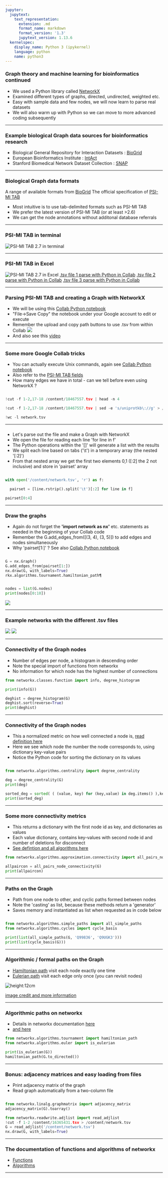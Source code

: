 ```yaml
---
jupyter:
  jupytext:
    text_representation:
      extension: .md
      format_name: markdown
      format_version: '1.3'
      jupytext_version: 1.13.6
  kernelspec:
    display_name: Python 3 (ipykernel)
    language: python
    name: python3
---
```


### Graph theory and machine learning for bioinformatics continued

  
* We used a Python library called [NetworkX](https://networkx.org/documentation/stable/tutorial.html)
* Examined different types of graphs, directed, undirected, weighted etc.
* Easy with sample data and few nodes, we will now learn to parse real datasets
* We will also warm up with Python so we can move to more advanced coding subsequently

---

### Example biological Graph data sources for bioinformatics research

* Biological General Repository for Interaction Datasets : [BioGrid](https://thebiogrid.org/) 
* European Bioinformatics Institute : [IntAct](https://www.ebi.ac.uk/intact/home) 
* Stanford Biomedical Network Dataset Collection : [SNAP](http://snap.stanford.edu/biodata/index.html) 

---

### Biological Graph data formats

A range of available formats from [BioGrid](https://wiki.thebiogrid.org/doku.php/downloads) 
The official specification of [PSI-MI TAB](https://psicquic.github.io/MITAB27Format.html) 

* Most intuitive is to use tab-delimited formats such as PSI-MI TAB
* We prefer the latest version of PSI-MI TAB (or at least >2.6)
* We can get the node annotations without additonal database referrals

---


### PSI-MI TAB in terminal 

![PSI-MI TAB 2.7 in terminal](https://i.ibb.co/WxywbSz/Screenshot-2022-02-07-7-47-42-PM.png) 


---

### PSI-MI TAB in Excel 


![PSI-MI TAB 2.7 in Excel](https://i.ibb.co/D4jHKts/Screenshot-2022-02-07-8-31-41-PM.png) 
[.tsv file 1 parse with Python in Collab](https://easyupload.io/xnrb66) 
[.tsv file 2 parse with Python in Collab](https://easyupload.io/nfycv0) 
[.tsv file 3 parse with Python in Collab](https://easyupload.io/rs5b9m) 

---

### Parsing PSI-MI TAB and creating a Graph with NetworkX 

* We will be using this [Collab Python notebook](https://colab.research.google.com/drive/1CQkYrIfRJFMRWmMR9MZ5W-yBj0QhxAMx?usp=sharing) 
* "File->Save Copy" the notebook under your Google account to edit or execute
* Remember the upload and copy path buttons to use .tsv from within Collab ![](https://i.ibb.co/d0nHpLG/colab-download.png) 
* And also see this [video](https://www.youtube.com/watch?v=6HFlwqK3oeo)

---

### Some more Google Collab tricks

* You can actually execute Unix commands, again see [Collab Python notebook](https://colab.research.google.com/drive/1CQkYrIfRJFMRWmMR9MZ5W-yBj0QhxAMx?usp=sharing) 
* Also refer to the [PSI-MI TAB fields](https://psicquic.github.io/MITAB27Format.html) 
* How many edges we have in total - can we tell before even using NetworkX ?

```python

!cut -f 1-2,17-18 /content/18467557.tsv | head -n 4

!cut -f 1-2,17-18 /content/18467557.tsv | sed -e 's/uniprotkb\://g' > /content/network.tsv

!wc -l network.tsv

```

---
### 

* Let's parse out the file and make a Graph with NetworkX
* We open the file for reading each line 'for line in f'
* The Python operations within the '[]' will generate a list with the results
* We split each line based on tabs ('\t') in a temporary array (the nested '[:2]')
* From that nested array we get the first two elements 0,1 ([:2] the 2 not inclusive) and store in 'pairset' array

```python

with open('/content/network.tsv', 'r') as f:

  pairset = [line.rstrip().split('\t')[:2] for line in f]

pairset[0:4]

```

---
### Draw the graphs

* Again do not forget the **'import network as nx'** etc. statements as needed in the beginning of your Collab code
* Remember the G.add_edges_from([(3, 4), (3, 5)]) to add edges and nodes simultaneously
* Why 'pairset[1:]' ? See also [Collab Python notebook](https://colab.research.google.com/drive/1CQkYrIfRJFMRWmMR9MZ5W-yBj0QhxAMx?usp=sharing) 


```python

G = nx.Graph()
G.add_edges_from(pairset[1:])
nx.draw(G, with_labels=True)
rkx.algorithms.tournament.hamiltonian_path¶


nodes = list(G.nodes)
print(nodes[0:10])

```

![](https://i.ibb.co/BtRHw5D/Screenshot-2022-02-08-3-07-57-PM.png)

---
### Example networks with the different .tsv files

![](https://i.ibb.co/YRfxRkL/download-1.png) 
![](https://i.ibb.co/NjBLx1m/download.png) 

---
### Connectivity of the Graph nodes

* Number of edges per node, a  histogram in descending order
* Note the special import of functions from networkx
* No information for which node has the highest number of connections

```python
from networkx.classes.function import info, degree_histogram

print(info(G))

deghist = degree_histogram(G)
deghist.sort(reverse=True)
print(deghist)

```

---
### Connectivity of the Graph nodes 

* This a normalized metric on how well connected a node is, [read definition here](https://towardsdatascience.com/graph-analytics-introduction-and-concepts-of-centrality-8f5543b55de3)
* Here we see which node the number the node corresponds to, using dictionary key-value pairs
* Notice the Python code for sorting the dictionary on its values

```python

from networkx.algorithms.centrality import degree_centrality

deg = degree_centrality(G)
print(deg)

sorted_deg = sorted( ( (value, key) for (key,value) in deg.items() ),key=None,reverse=True)
print(sorted_deg)

```

---
### Some more connectivity metrics 

* This returns a dictionary with the first node id as key, and dictionaries as values
* Each value dictionary, contains key-values with second node id and number of deletions for disconnect
* [See defintion and all algorithms here](https://networkx.org/documentation/stable/reference/algorithms/generated/networkx.algorithms.connectivity.connectivity.all_pairs_node_connectivity.html) 

```python
from networkx.algorithms.approximation.connectivity import all_pairs_node_connectivity

allpaircon = all_pairs_node_connectivity(G)
print(allpaircon)

```

---
### Paths on the Graph

* Path from one node to other, and cyclic paths formed between nodes
* Note the 'casting' as list, because these methods return a 'generator'
* Saves memory and instantiated as list when requested as in code below

```python

from networkx.algorithms.simple_paths import all_simple_paths
from networkx.algorithms.cycles import cycle_basis

print(list(all_simple_paths(G, 'Q99836', 'Q9UGK3')))
print(list(cycle_basis(G)))

```

---
### Algorithmic / formal paths on the Graph

* [Hamiltonian path](https://en.wikipedia.org/wiki/Hamiltonian_path) visit each node exactly one time
* [Eulerian path](https://en.wikipedia.org/wiki/Eulerian_path) visit each edge only once (you can revisit nodes)

![height:12cm](https://i.ytimg.com/vi/CEOGcSCTar8/maxresdefault.jpg) 

[image credit and more information](https://www.youtube.com/watch?v=CEOGcSCTar8) 

---
### Algorithmic paths on networkx  

* Details in networkx documentation [here](https://networkx.org/documentation/stable/reference/algorithms/generated/networkx.algorithms.tournament.hamiltonian_path.html)
* [and here](https://networkx.org/documentation/stable/reference/algorithms/generated/networkx.algorithms.euler.is_eulerian.html)

```python
from networkx.algorithms.tournament import hamiltonian_path
from networkx.algorithms.euler import is_eulerian

print(is_eulerian(G))
hamiltonian_path(G.to_directed())

```

---
### Bonus: adjacency matrices and easy loading from files

* Print adjacency matrix of the graph
* Read graph automatically from a two-column file

```python

from networkx.linalg.graphmatrix import adjacency_matrix
adjacency_matrix(G).toarray()

from networkx.readwrite.adjlist import read_adjlist
!cut -f 1-2 /content/16365431.tsv > /content/network.tsv
G = read_adjlist('/content/network.tsv')
nx.draw(G, with_labels=True)

```

---
### The documentation of functions and algorithms of networkx

* [Functions](https://networkx.org/documentation/stable/reference/functions.html) 
* [Algorithms](https://networkx.org/documentation/stable/reference/algorithms/index.html) 


---
